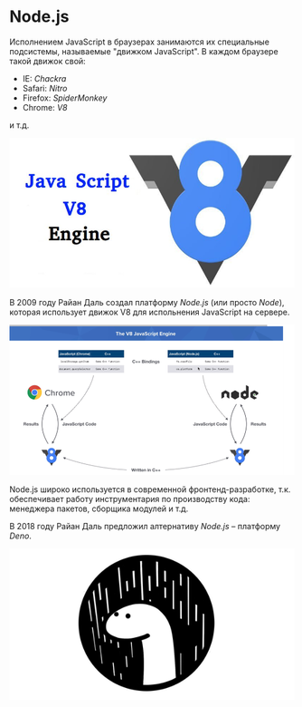 # Node.js

Исполнением JavaScript в браузерах занимаются их специальные подсистемы, называемые "движком JavaScript". В каждом браузере такой движок свой:

* IE: _Chackra_
* Safari: _Nitro_
* Firefox: _SpiderMonkey_
* Chrome: _V8_

и т.д.

![движок V8](img/v8.jpeg)

В 2009 году Райан Даль создал платформу _Node.js_ (или просто _Node_), которая использует движок V8 для испольнения JavaScript на сервере.

![движок V8 и Node.js](img/nodejs_v8.png)

Node.js широко используется в современной фронтенд-разработке, т.к. обеспечивает работу инструментария по производству кода: менеджера пакетов, сборщика модулей и т.д.

В 2018 году Райан Даль предложил алтернативу _Node.js_ – платформу _Deno_.

![платформа Deno](img/deno.png)
